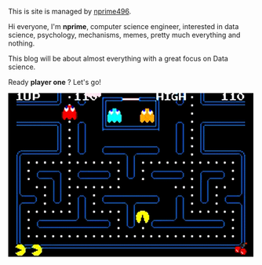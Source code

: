 This is site is managed by [nprime496](https://twitter.com/nprime496).

Hi everyone, I'm **nprime**, computer science engineer, interested in data science, psychology, mechanisms, memes, pretty much everything and nothing.
 

This blog will be about almost everything with a great focus on Data science.

Ready **player one** ? Let's go!

![](/assets/images//pac-man.gif)





